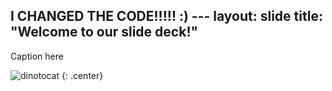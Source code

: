 I CHANGED THE CODE!!!!! :) ---
layout: slide
title: "Welcome to our slide deck!"
---

Caption here

![dinotocat](https://octodex.github.com/images/dinotocat.png)
{: .center}
